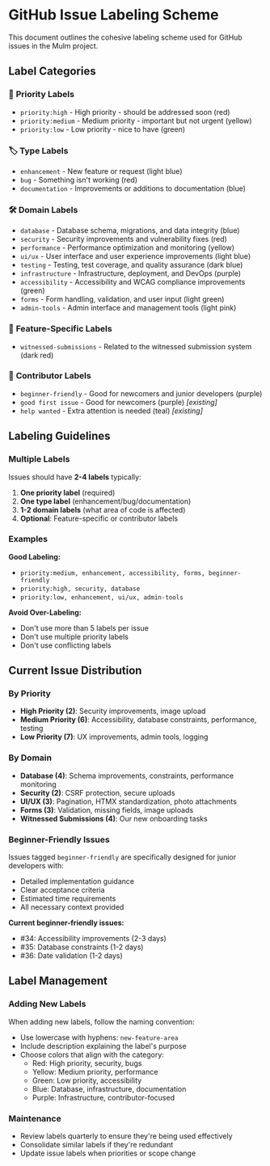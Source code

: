 # GitHub Issue Labeling Scheme

This document outlines the cohesive labeling scheme used for GitHub issues in the Mulm project.

## Label Categories

### 🎯 **Priority Labels**
- `priority:high` - High priority - should be addressed soon (red)
- `priority:medium` - Medium priority - important but not urgent (yellow)  
- `priority:low` - Low priority - nice to have (green)

### 🏷️ **Type Labels**
- `enhancement` - New feature or request (light blue)
- `bug` - Something isn't working (red)
- `documentation` - Improvements or additions to documentation (blue)

### 🛠️ **Domain Labels**
- `database` - Database schema, migrations, and data integrity (blue)
- `security` - Security improvements and vulnerability fixes (red)
- `performance` - Performance optimization and monitoring (yellow)
- `ui/ux` - User interface and user experience improvements (light blue)
- `testing` - Testing, test coverage, and quality assurance (dark blue)
- `infrastructure` - Infrastructure, deployment, and DevOps (purple)
- `accessibility` - Accessibility and WCAG compliance improvements (green)
- `forms` - Form handling, validation, and user input (light green)
- `admin-tools` - Admin interface and management tools (light pink)

### 🎯 **Feature-Specific Labels**
- `witnessed-submissions` - Related to the witnessed submission system (dark red)

### 👥 **Contributor Labels**
- `beginner-friendly` - Good for newcomers and junior developers (purple)
- `good first issue` - Good for newcomers (purple) *[existing]*
- `help wanted` - Extra attention is needed (teal) *[existing]*

## Labeling Guidelines

### Multiple Labels
Issues should have **2-4 labels** typically:
1. **One priority label** (required)
2. **One type label** (enhancement/bug/documentation)
3. **1-2 domain labels** (what area of code is affected)
4. **Optional**: Feature-specific or contributor labels

### Examples

**Good Labeling:**
- `priority:medium, enhancement, accessibility, forms, beginner-friendly`
- `priority:high, security, database`
- `priority:low, enhancement, ui/ux, admin-tools`

**Avoid Over-Labeling:**
- Don't use more than 5 labels per issue
- Don't use multiple priority labels
- Don't use conflicting labels

## Current Issue Distribution

### By Priority
- **High Priority (2)**: Security improvements, image upload
- **Medium Priority (6)**: Accessibility, database constraints, performance, testing
- **Low Priority (7)**: UX improvements, admin tools, logging

### By Domain
- **Database (4)**: Schema improvements, constraints, performance monitoring
- **Security (2)**: CSRF protection, secure uploads  
- **UI/UX (3)**: Pagination, HTMX standardization, photo attachments
- **Forms (3)**: Validation, missing fields, image uploads
- **Witnessed Submissions (4)**: Our new onboarding tasks

### Beginner-Friendly Issues
Issues tagged `beginner-friendly` are specifically designed for junior developers with:
- Detailed implementation guidance
- Clear acceptance criteria  
- Estimated time requirements
- All necessary context provided

**Current beginner-friendly issues:**
- #34: Accessibility improvements (2-3 days)
- #35: Database constraints (1-2 days) 
- #36: Date validation (1-2 days)

## Label Management

### Adding New Labels
When adding new labels, follow the naming convention:
- Use lowercase with hyphens: `new-feature-area`
- Include description explaining the label's purpose
- Choose colors that align with the category:
  - Red: High priority, security, bugs
  - Yellow: Medium priority, performance  
  - Green: Low priority, accessibility
  - Blue: Database, infrastructure, documentation
  - Purple: Infrastructure, contributor-focused

### Maintenance
- Review labels quarterly to ensure they're being used effectively
- Consolidate similar labels if they're redundant
- Update issue labels when priorities or scope change